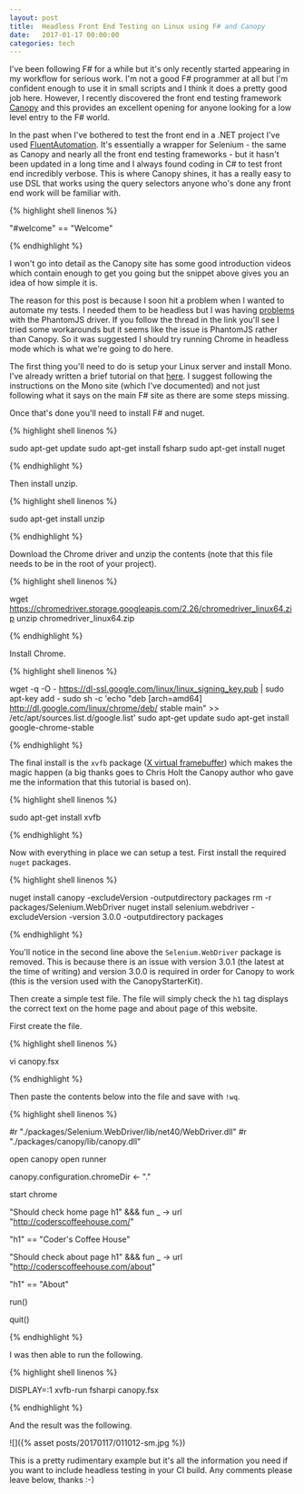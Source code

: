 ```yaml
---
layout: post
title:  Headless Front End Testing on Linux using F# and Canopy
date:   2017-01-17 00:00:00
categories: tech
---
```


I've been following F# for a while but it's only recently started appearing in my workflow for serious work. I'm not a good F# programmer at all but I'm confident enough to use it in small scripts and I think it does a pretty good job here. However, I recently discovered the front end testing framework [Canopy](http://lefthandedgoat.github.io/canopy/) and this provides an excellent opening for anyone looking for a low level entry to the F# world.

In the past when I've bothered to test the front end in a .NET project I've used [FluentAutomation](http://fluent.stirno.com/). It's essentially a wrapper for Selenium - the same as Canopy and nearly all the front end testing frameworks - but it hasn't been updated in a long time and I always found coding in C# to test front end incredibly verbose. This is where Canopy shines, it has a really easy to use DSL that works using the query selectors anyone who's done any front end work will be familiar with. 

{% highlight shell linenos %}

"#welcome" == "Welcome"

{% endhighlight %}

I won't go into detail as the Canopy site has some good introduction videos which contain enough to get you going but the snippet above gives you an idea of how simple it is.

The reason for this post is because I soon hit a problem when I wanted to automate my tests. I needed them to be headless but I was having [problems](https://github.com/lefthandedgoat/canopy/issues/320) with the PhantomJS driver. If you follow the thread in the link you'll see I tried some workarounds but it seems like the issue is PhantomJS rather than Canopy. So it was suggested I should try running Chrome in headless mode which is what we're going to do here.

The first thing you'll need to do is setup your Linux server and install Mono. I've already written a brief tutorial on that [here](/tech/2015/12/09/mono-linux-setup.html). I suggest following the instructions on the Mono site (which I've documented) and not just following what it says on the main F# site as there are some steps missing.

Once that's done you'll need to install F# and nuget.

{% highlight shell linenos %}

sudo apt-get update
sudo apt-get install fsharp
sudo apt-get install nuget

{% endhighlight %}

Then install unzip.

{% highlight shell linenos %}

sudo apt-get install unzip

{% endhighlight %}

Download the Chrome driver and unzip the contents (note that this file needs to be in the root of your project).

{% highlight shell linenos %}

wget https://chromedriver.storage.googleapis.com/2.26/chromedriver_linux64.zip
unzip chromedriver_linux64.zip

{% endhighlight %}

Install Chrome.

{% highlight shell linenos %}

wget -q -O - https://dl-ssl.google.com/linux/linux_signing_key.pub | sudo apt-key add -
sudo sh -c 'echo "deb [arch=amd64] http://dl.google.com/linux/chrome/deb/ stable main" >> /etc/apt/sources.list.d/google.list'
sudo apt-get update
sudo apt-get install google-chrome-stable

{% endhighlight %}

The final install is the ```xvfb``` package ([X virtual framebuffer](https://en.wikipedia.org/wiki/Xvfb)) which makes the magic happen (a big thanks goes to Chris Holt the Canopy author who gave me the information that this tutorial is based on).

{% highlight shell linenos %}

sudo apt-get install xvfb

{% endhighlight %}

Now with everything in place we can setup a test. First install the required ```nuget``` packages.

{% highlight shell linenos %}

nuget install canopy -excludeVersion -outputdirectory packages
rm -r packages/Selenium.WebDriver
nuget install selenium.webdriver -excludeVersion -version 3.0.0 -outputdirectory packages

{% endhighlight %}

You'll notice in the second line above the ```Selenium.WebDriver``` package is removed. This is because there is an issue with version 3.0.1 (the latest at the time of writing) and version 3.0.0 is required in order for Canopy to work (this is the version used with the CanopyStarterKit).

Then create a simple test file. The file will simply check the ```h1``` tag displays the correct text on the home page and about page of this website.

First create the file.

{% highlight shell linenos %}

vi canopy.fsx

{% endhighlight %}

Then paste the contents below into the file and save with ```!wq```.

{% highlight shell linenos %}

#r "./packages/Selenium.WebDriver/lib/net40/WebDriver.dll"
#r "./packages/canopy/lib/canopy.dll"

open canopy
open runner

canopy.configuration.chromeDir <- "."

start chrome

"Should check home page h1" &&& fun _ ->
  url "http://coderscoffeehouse.com/"

  "h1" == "Coder's Coffee House"

"Should check about page h1" &&& fun _ ->
  url "http://coderscoffeehouse.com/about"

  "h1" == "About"

run()

quit()

{% endhighlight %}

I was then able to run the following.

{% highlight shell linenos %}

DISPLAY=:1 xvfb-run fsharpi canopy.fsx

{% endhighlight %}

And the result was the following.

![]({% asset posts/20170117/011012-sm.jpg %})

This is a pretty rudimentary example but it's all the information you need if you want to include headless testing in your CI build. Any comments please leave below, thanks :-)